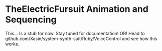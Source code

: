 
# TheElectricFursuit Animation and Sequencing

This... Is a stub for now. Stay tuned for documentation!
OR!
Head to github.com/Xasin/system-synth-suit/Ruby/VoiceControl and see how this works.
